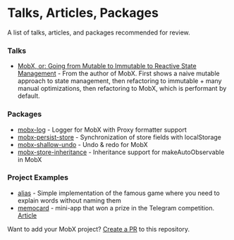 # Talks, Articles, Packages

A list of talks, articles, and packages recommended for review.

### Talks
- [MobX, or: Going from Mutable to Immutable to Reactive State Management](https://www.youtube.com/watch?v=ZHxFrbK3VB0) - From the author of MobX. First shows a naive mutable approach to state management, then refactoring to immutable + many manual optimizations, then refactoring to MobX, which is performant by default.

### Packages
- [mobx-log](https://github.com/kubk/mobx-log) - Logger for MobX with Proxy formatter support
- [mobx-persist-store](https://github.com/quarrant/mobx-persist-store) - Synchronization of store fields with localStorage
- [mobx-shallow-undo](https://github.com/httptoolkit/mobx-shallow-undo/) - Undo & redo for MobX
- [mobx-store-inheritance](https://github.com/inoyakaigor/mobx-store-inheritance) - Inheritance support for makeAutoObservable in MobX

### Project Examples
- [alias](https://github.com/kubk/alias) - Simple implementation of the famous game where you need to explain words without naming them
- [memocard](https://github.com/kubk/memocard) - mini-app that won a prize in the Telegram competition. [Article](https://habr.com/ru/articles/779508/)

Want to add your MobX project? [Create a PR](https://github.com/mobx-cookbook/mobx-cookbook.github.io/pulls) to this repository.
